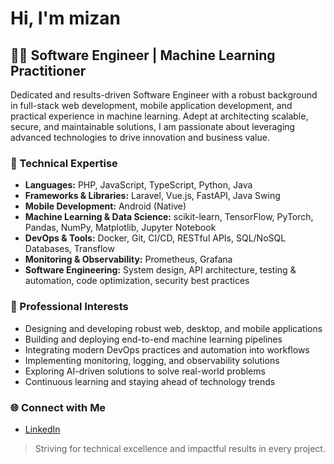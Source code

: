 # Hi, I'm mizan

## 👨‍💻 Software Engineer | Machine Learning Practitioner

Dedicated and results-driven Software Engineer with a robust background in full-stack web development, mobile application development, and practical experience in machine learning. Adept at architecting scalable, secure, and maintainable solutions, I am passionate about leveraging advanced technologies to drive innovation and business value.

### 💼 Technical Expertise

- **Languages:** PHP, JavaScript, TypeScript, Python, Java  
- **Frameworks & Libraries:** Laravel, Vue.js, FastAPI, Java Swing  
- **Mobile Development:** Android (Native)  
- **Machine Learning & Data Science:** scikit-learn, TensorFlow, PyTorch, Pandas, NumPy, Matplotlib, Jupyter Notebook  
- **DevOps & Tools:** Docker, Git, CI/CD, RESTful APIs, SQL/NoSQL Databases, Transflow  
- **Monitoring & Observability:** Prometheus, Grafana  
- **Software Engineering:** System design, API architecture, testing & automation, code optimization, security best practices

### 🚀 Professional Interests

- Designing and developing robust web, desktop, and mobile applications
- Building and deploying end-to-end machine learning pipelines
- Integrating modern DevOps practices and automation into workflows
- Implementing monitoring, logging, and observability solutions
- Exploring AI-driven solutions to solve real-world problems
- Continuous learning and staying ahead of technology trends

### 🌐 Connect with Me

- [LinkedIn](https://www.linkedin.com/in/mizan8102/)

> Striving for technical excellence and impactful results in every project.
